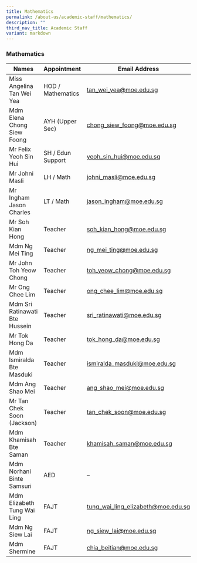 ```yaml
---
title: Mathematics
permalink: /about-us/academic-staff/mathematics/
description: ""
third_nav_title: Academic Staff
variant: markdown
---
```

### **Mathematics**

| Names | Appointment | Email Address |
|---|---|---|
| Miss Angelina Tan Wei Yea | HOD / Mathematics |   [tan_wei_yea@moe.edu.sg](mailto:tan_wei_yea@moe.edu.sg) |
| Mdm Elena Chong Siew Foong | AYH (Upper Sec) |   [chong_siew_foong@moe.edu.sg](mailto:chong_siew_foong@moe.edu.sg) |
| Mr Felix Yeoh Sin Hui | SH / Edun Support |   [yeoh_sin_hui@moe.edu.sg](mailto:yeoh_sin_hui@moe.edu.sg) |
| Mr Johni Masli | LH / Math |   [johni_masli@moe.edu.sg](mailto:johni_masli@moe.edu.sg) |
| Mr Ingham Jason Charles | LT / Math |   [jason_ingham@moe.edu.sg](mailto:jason_ingham@moe.edu.sg) |
| Mr Soh Kian Hong | Teacher |   [soh_kian_hong@moe.edu.sg](mailto:soh_kian_hong@moe.edu.sg) |
| Mdm Ng Mei Ting | Teacher |   [ng_mei_ting@moe.edu.sg](mailto:ng_mei_ting@moe.edu.sg) |
| Mr John Toh Yeow Chong | Teacher | [toh_yeow_chong@moe.edu.sg](mailto:toh_yeow_chong@moe.edu.sg) |
| Mr Ong Chee Lim | Teacher |   [ong_chee_lim@moe.edu.sg](mailto:ong_chee_lim@moe.edu.sg) |
| Mdm Sri Ratinawati Bte Hussein | Teacher |   [sri_ratinawati@moe.edu.sg](mailto:sri_ratinawati@moe.edu.sg) |
| Mr Tok Hong Da | Teacher |   [tok_hong_da@moe.edu.sg](mailto:tok_hong_da@moe.edu.sg) |
| Mdm Ismiralda Bte Masduki | Teacher |   [ismiralda_masduki@moe.edu.sg](mailto:ismiralda_masduki@moe.edu.sg) |
| Mdm Ang Shao Mei | Teacher |   [ang_shao_mei@moe.edu.sg](mailto:ang_shao_me@moe.edu.sg) |
| Mr Tan Chek Soon (Jackson) | Teacher |   [tan_chek_soon@moe.edu.sg](mailto:tan_chek_soon@moe.edu.sg) |
| Mdm Khamisah Bte Saman | Teacher |   [khamisah_saman@moe.edu.sg](mailto:khamisah_saman@moe.edu.sg) |
| Mdm Norhani Binte Samsuri | AED |  – |
| Mdm Elizabeth Tung Wai Ling | FAJT |   [tung_wai_ling_elizabeth@moe.edu.sg](mailto:tung_wai_ling_elizabeth@moe.edu.sg) |
| Mdm Ng Siew Lai | FAJT |   [ng_siew_lai@moe.edu.sg](mailto:ng_siew_lai@moe.edu.sg) |
| Mdm Shermine | FAJT |   [chia_beitian@moe.edu.sg](mailto:chia_beitian@moe.edu.sg) |